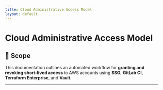 ```yaml
---
title: Cloud Administrative Access Model
layout: default
---
```


# Cloud Administrative Access Model

## 📄 Scope

This documentation outlines an automated workflow for **granting and revoking short-lived access** to AWS accounts using **SSO**, **GitLab CI**, **Terraform Enterprise**, and **Vault**.

---

